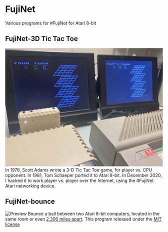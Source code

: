 # FujiNet
Various programs for #FujiNet for Atari 8-bit

## FujiNet-3D Tic Tac Toe
![Preview](fujinet-3dTTT.jpg)
In 1978, Scott Adams wrote a 3-D Tic Tac Toe game, for player vs. CPU opponent. In 1981, Tom Schaeper ported it to Atari 8-bit. In December 2020, I hacked it to work player vs. player over the Internet, using the #FujiNet Atari networking device.

## FujiNet-bounce
![Preview](fujinet-bounce.gif)
Bounce a ball between two Atari 8-bit computers, located in the same room or even [2,300 miles apart](https://www.youtube.com/watch?v=rhQ9YuXqrM4).
This program released under the [MIT license](https://opensource.org/licenses/MIT)
